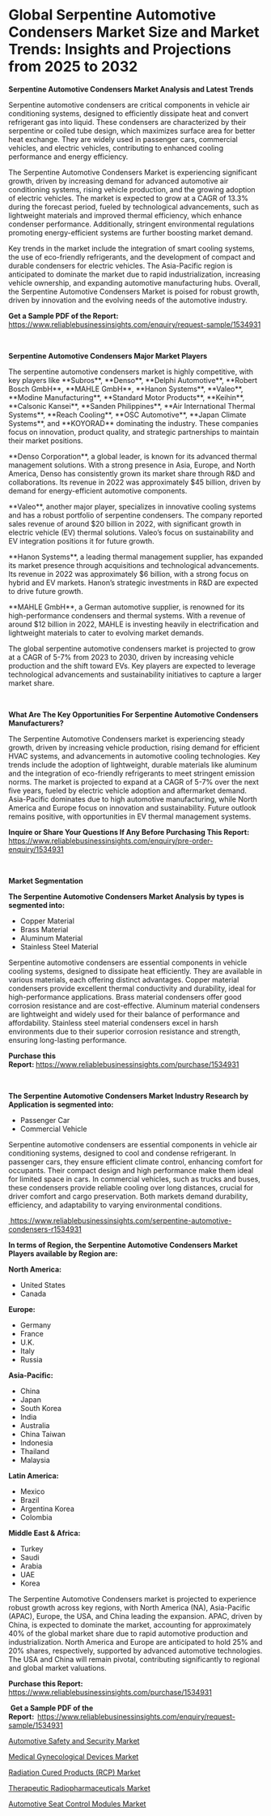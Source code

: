 <p><h1>Global Serpentine Automotive Condensers Market Size and Market Trends: Insights and Projections from 2025 to 2032</h1></p><p><strong>Serpentine Automotive Condensers Market Analysis and Latest Trends</strong></p>
<p><p>Serpentine automotive condensers are critical components in vehicle air conditioning systems, designed to efficiently dissipate heat and convert refrigerant gas into liquid. These condensers are characterized by their serpentine or coiled tube design, which maximizes surface area for better heat exchange. They are widely used in passenger cars, commercial vehicles, and electric vehicles, contributing to enhanced cooling performance and energy efficiency.</p><p>The Serpentine Automotive Condensers Market is experiencing significant growth, driven by increasing demand for advanced automotive air conditioning systems, rising vehicle production, and the growing adoption of electric vehicles. The market is expected to grow at a CAGR of 13.3% during the forecast period, fueled by technological advancements, such as lightweight materials and improved thermal efficiency, which enhance condenser performance. Additionally, stringent environmental regulations promoting energy-efficient systems are further boosting market demand.</p><p>Key trends in the market include the integration of smart cooling systems, the use of eco-friendly refrigerants, and the development of compact and durable condensers for electric vehicles. The Asia-Pacific region is anticipated to dominate the market due to rapid industrialization, increasing vehicle ownership, and expanding automotive manufacturing hubs. Overall, the Serpentine Automotive Condensers Market is poised for robust growth, driven by innovation and the evolving needs of the automotive industry.</p></p>
<p><strong>Get a Sample PDF of the Report:&nbsp;</strong> <a href="https://www.reliablebusinessinsights.com/enquiry/request-sample/1534931?utm_campaign=1119&utm_medium=2&utm_source=Github&utm_content=ia&utm_term=23012025&utm_id=serpentine-automotive-condensers">https://www.reliablebusinessinsights.com/enquiry/request-sample/1534931</a></p>
<p>&nbsp;</p>
<p><strong>Serpentine Automotive Condensers Major Market Players</strong></p>
<p><p>The serpentine automotive condensers market is highly competitive, with key players like **Subros**, **Denso**, **Delphi Automotive**, **Robert Bosch GmbH**, **MAHLE GmbH**, **Hanon Systems**, **Valeo**, **Modine Manufacturing**, **Standard Motor Products**, **Keihin**, **Calsonic Kansei**, **Sanden Philippines**, **Air International Thermal Systems**, **Reach Cooling**, **OSC Automotive**, **Japan Climate Systems**, and **KOYORAD** dominating the industry. These companies focus on innovation, product quality, and strategic partnerships to maintain their market positions.</p><p>**Denso Corporation**, a global leader, is known for its advanced thermal management solutions. With a strong presence in Asia, Europe, and North America, Denso has consistently grown its market share through R&D and collaborations. Its revenue in 2022 was approximately $45 billion, driven by demand for energy-efficient automotive components.</p><p>**Valeo**, another major player, specializes in innovative cooling systems and has a robust portfolio of serpentine condensers. The company reported sales revenue of around $20 billion in 2022, with significant growth in electric vehicle (EV) thermal solutions. Valeo’s focus on sustainability and EV integration positions it for future growth.</p><p>**Hanon Systems**, a leading thermal management supplier, has expanded its market presence through acquisitions and technological advancements. Its revenue in 2022 was approximately $6 billion, with a strong focus on hybrid and EV markets. Hanon’s strategic investments in R&D are expected to drive future growth.</p><p>**MAHLE GmbH**, a German automotive supplier, is renowned for its high-performance condensers and thermal systems. With a revenue of around $12 billion in 2022, MAHLE is investing heavily in electrification and lightweight materials to cater to evolving market demands.</p><p>The global serpentine automotive condensers market is projected to grow at a CAGR of 5-7% from 2023 to 2030, driven by increasing vehicle production and the shift toward EVs. Key players are expected to leverage technological advancements and sustainability initiatives to capture a larger market share.</p></p>
<p>&nbsp;</p>
<p><strong>What Are The Key Opportunities For Serpentine Automotive Condensers Manufacturers?</strong></p>
<p><p>The Serpentine Automotive Condensers market is experiencing steady growth, driven by increasing vehicle production, rising demand for efficient HVAC systems, and advancements in automotive cooling technologies. Key trends include the adoption of lightweight, durable materials like aluminum and the integration of eco-friendly refrigerants to meet stringent emission norms. The market is projected to expand at a CAGR of 5-7% over the next five years, fueled by electric vehicle adoption and aftermarket demand. Asia-Pacific dominates due to high automotive manufacturing, while North America and Europe focus on innovation and sustainability. Future outlook remains positive, with opportunities in EV thermal management systems.</p></p>
<p><strong>Inquire or Share Your Questions If Any Before Purchasing This Report:</strong> <a href="https://www.reliablebusinessinsights.com/enquiry/pre-order-enquiry/1534931?utm_campaign=1119&utm_medium=2&utm_source=Github&utm_content=ia&utm_term=23012025&utm_id=serpentine-automotive-condensers">https://www.reliablebusinessinsights.com/enquiry/pre-order-enquiry/1534931</a></p>
<p>&nbsp;</p>
<p><strong>Market Segmentation</strong></p>
<p><strong>The Serpentine Automotive Condensers Market Analysis by types is segmented into:</strong></p>
<p><ul><li>Copper Material</li><li>Brass Material</li><li>Aluminum Material</li><li>Stainless Steel Material</li></ul></p>
<p><p>Serpentine automotive condensers are essential components in vehicle cooling systems, designed to dissipate heat efficiently. They are available in various materials, each offering distinct advantages. Copper material condensers provide excellent thermal conductivity and durability, ideal for high-performance applications. Brass material condensers offer good corrosion resistance and are cost-effective. Aluminum material condensers are lightweight and widely used for their balance of performance and affordability. Stainless steel material condensers excel in harsh environments due to their superior corrosion resistance and strength, ensuring long-lasting performance.</p></p>
<p><strong>Purchase this Report:&nbsp;</strong><a href="https://www.reliablebusinessinsights.com/purchase/1534931?utm_campaign=1119&utm_medium=2&utm_source=Github&utm_content=ia&utm_term=23012025&utm_id=serpentine-automotive-condensers">https://www.reliablebusinessinsights.com/purchase/1534931</a></p>
<p>&nbsp;</p>
<p><strong>The Serpentine Automotive Condensers Market Industry Research by Application is segmented into:</strong></p>
<p><ul><li>Passenger Car</li><li>Commercial Vehicle</li></ul></p>
<p><p>Serpentine automotive condensers are essential components in vehicle air conditioning systems, designed to cool and condense refrigerant. In passenger cars, they ensure efficient climate control, enhancing comfort for occupants. Their compact design and high performance make them ideal for limited space in cars. In commercial vehicles, such as trucks and buses, these condensers provide reliable cooling over long distances, crucial for driver comfort and cargo preservation. Both markets demand durability, efficiency, and adaptability to varying environmental conditions.</p></p>
<p><a href="https://www.reliablebusinessinsights.com/serpentine-automotive-condensers-r1534931?utm_campaign=1119&utm_medium=2&utm_source=Github&utm_content=ia&utm_term=23012025&utm_id=serpentine-automotive-condensers">&nbsp;https://www.reliablebusinessinsights.com/serpentine-automotive-condensers-r1534931</a></p>
<p><strong>In terms of Region, the Serpentine Automotive Condensers Market Players available by Region are:</strong></p>
<p>
    <p> <strong> North America: </strong>
        <ul>
            <li>United States</li>
            <li>Canada</li>
        </ul>
        </p> 
    <p> <strong> Europe: </strong>
        <ul>
            <li>Germany</li>
            <li>France</li>
            <li>U.K.</li>
            <li>Italy</li>
            <li>Russia</li>
        </ul>
        </p> 
    <p> <strong> Asia-Pacific: </strong>
        <ul>
            <li>China</li>
            <li>Japan</li>
            <li>South Korea</li>
            <li>India</li>
            <li>Australia</li>
            <li>China Taiwan</li>
            <li>Indonesia</li>
            <li>Thailand</li>
            <li>Malaysia</li>
        </ul>
        </p> 
    <p> <strong> Latin America: </strong>
        <ul>
            <li>Mexico</li>
            <li>Brazil</li>
            <li>Argentina Korea</li>
            <li>Colombia</li>
        </ul>
        </p> 
    <p> <strong> Middle East & Africa: </strong>
        <ul>
            <li>Turkey</li>
            <li>Saudi</li>
            <li>Arabia</li>
            <li>UAE</li>
            <li>Korea</li>
        </ul>
    </p>
    </p>
<p><p>The Serpentine Automotive Condensers market is projected to experience robust growth across key regions, with North America (NA), Asia-Pacific (APAC), Europe, the USA, and China leading the expansion. APAC, driven by China, is expected to dominate the market, accounting for approximately 40% of the global market share due to rapid automotive production and industrialization. North America and Europe are anticipated to hold 25% and 20% shares, respectively, supported by advanced automotive technologies. The USA and China will remain pivotal, contributing significantly to regional and global market valuations.</p></p>
<p><strong>Purchase this Report: </strong><a href="https://www.reliablebusinessinsights.com/purchase/1534931?utm_campaign=1119&utm_medium=2&utm_source=Github&utm_content=ia&utm_term=23012025&utm_id=serpentine-automotive-condensers">https://www.reliablebusinessinsights.com/purchase/1534931</a></p>
<p>&nbsp;<strong>Get a Sample PDF of the Report:&nbsp;&nbsp;</strong><a href="https://www.reliablebusinessinsights.com/enquiry/request-sample/1534931?utm_campaign=1119&utm_medium=2&utm_source=Github&utm_content=ia&utm_term=23012025&utm_id=serpentine-automotive-condensers">https://www.reliablebusinessinsights.com/enquiry/request-sample/1534931</a></p>
<p><strong></strong></p>
<p><p><a href="https://github.com/gerdabatiskzv9/Market-Research-Report-List-1/blob/main/automotive-safety-and-security-market.md?utm_campaign=1119&utm_medium=2&utm_source=Github&utm_content=ia&utm_term=23012025&utm_id=serpentine-automotive-condensers">Automotive Safety and Security Market</a></p><p><a href="https://www.linkedin.com/pulse/industry-insights-global-medical-gynecological-devices-markets-ty2jf?utm_campaign=1119&utm_medium=2&utm_source=Github&utm_content=ia&utm_term=23012025&utm_id=serpentine-automotive-condensers">Medical Gynecological Devices Market</a></p><p><a href="https://www.linkedin.com/pulse/radiation-cured-products-rcp-market-tracking-sales-employment-oyzff?utm_campaign=1119&utm_medium=2&utm_source=Github&utm_content=ia&utm_term=23012025&utm_id=serpentine-automotive-condensers">Radiation Cured Products (RCP) Market</a></p><p><a href="https://www.linkedin.com/pulse/key-trends-driving-therapeutic-radiopharmaceuticals-market-2cn1c?utm_campaign=1119&utm_medium=2&utm_source=Github&utm_content=ia&utm_term=23012025&utm_id=serpentine-automotive-condensers">Therapeutic Radiopharmaceuticals Market</a></p><p><a href="https://github.com/bensemilia864/Market-Research-Report-List-1/blob/main/automotive-seat-control-modules-market.md?utm_campaign=1119&utm_medium=2&utm_source=Github&utm_content=ia&utm_term=23012025&utm_id=serpentine-automotive-condensers">Automotive Seat Control Modules Market</a></p></p>